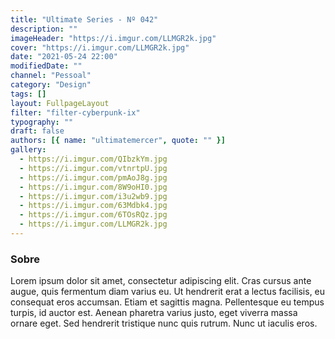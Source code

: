 ```yaml
---
title: "Ultimate Series - Nº 042"
description: ""
imageHeader: "https://i.imgur.com/LLMGR2k.jpg"
cover: "https://i.imgur.com/LLMGR2k.jpg"
date: "2021-05-24 22:00"
modifiedDate: ""
channel: "Pessoal"
category: "Design"
tags: []
layout: FullpageLayout
filter: "filter-cyberpunk-ix"
typography: ""
draft: false
authors: [{ name: "ultimatemercer", quote: "" }]
gallery:
  - https://i.imgur.com/QIbzkYm.jpg
  - https://i.imgur.com/vtnrtpU.jpg
  - https://i.imgur.com/pmAoJ8g.jpg
  - https://i.imgur.com/8W9oHI0.jpg
  - https://i.imgur.com/i3u2wb9.jpg
  - https://i.imgur.com/63Mdbk4.jpg
  - https://i.imgur.com/6TOsRQz.jpg
  - https://i.imgur.com/LLMGR2k.jpg
---
```


### Sobre

Lorem ipsum dolor sit amet, consectetur adipiscing elit. Cras cursus ante augue, quis fermentum diam varius eu. Ut hendrerit erat a lectus facilisis, eu consequat eros accumsan. Etiam et sagittis magna. Pellentesque eu tempus turpis, id auctor est. Aenean pharetra varius justo, eget viverra massa ornare eget. Sed hendrerit tristique nunc quis rutrum. Nunc ut iaculis eros.
